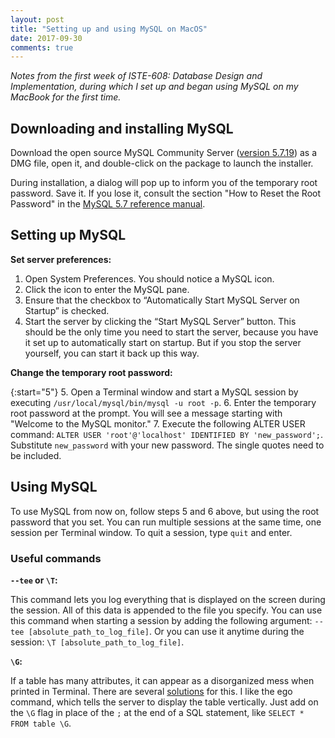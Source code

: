 ```yaml
---
layout: post
title: "Setting up and using MySQL on MacOS"
date: 2017-09-30
comments: true
---
```


*Notes from the first week of ISTE-608: Database Design and Implementation, during which I set up and began using MySQL on my MacBook for the first time.*

## Downloading and installing MySQL

Download the open source MySQL Community Server ([version 5.7.19](https://dev.mysql.com/get/Downloads/MySQL-5.7/mysql-5.7.19-macos10.12-x86_64.dmg)) as a DMG file, open it, and double-click on the package to launch the installer.

During installation, a dialog will pop up to inform you of the temporary root password. Save it. If you lose it, consult the section "How to Reset the Root Password" in the [MySQL 5.7 reference manual](https://dev.mysql.com/doc/refman/5.7/en/).

## Setting up MySQL

**Set server preferences:**

1. Open System Preferences. You should notice a MySQL icon.
2. Click the icon to enter the MySQL pane. 
3. Ensure that the checkbox to “Automatically Start MySQL Server on Startup” is checked.
4. Start the server by clicking the “Start MySQL Server” button. This should be the only time you need to start the server, because you have it set up to automatically start on startup. But if you stop the server yourself, you can start it back up this way.

  **Change the temporary root password:**

{:start="5"}
5. Open a Terminal window and start a MySQL session by executing `/usr/local/mysql/bin/mysql -u root -p`.
6. Enter the temporary root password at the prompt. You will see a message starting with "Welcome to the MySQL monitor."
7. Execute the following ALTER USER command: `ALTER USER 'root'@'localhost' IDENTIFIED BY 'new_password';`. Substitute `new_password` with your new password. The single quotes need to be included. 

## Using MySQL

To use MySQL from now on, follow steps 5 and 6 above, but using the root password that you set. You can run multiple sessions at the same time, one session per Terminal window. To quit a session, type `quit` and enter.

### Useful commands

**`--tee` or `\T`:**

This command lets you log everything that is displayed on the screen during the session. All of this data is appended to the file you specify. You can use this command when starting a session by adding the following argument: `--tee [absolute_path_to_log_file]`. Or you can use it anytime during the session: `\T [absolute_path_to_log_file]`.

**`\G`:**

If a table has many attributes, it can appear as a disorganized mess when printed in Terminal. There are several [solutions](https://stackoverflow.com/questions/924729/mysql-select-many-fields-how-best-to-display-in-terminal) for this. I like the ego command, which tells the server to display the table vertically. Just add on the `\G` flag in place of the `;` at the end of a SQL statement, like `SELECT * FROM table \G`.

